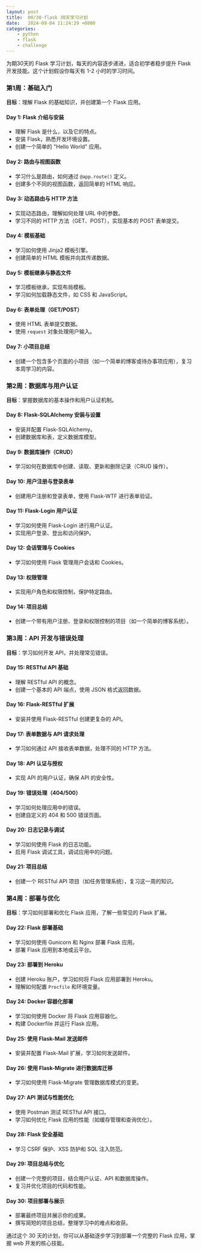 ```yaml
---
layout: post
title:  00/30-flask 30天学习计划
date:   2024-09-04 11:24:29 +0800
categories: 
    - python 
    - flask
    - challenge
---
```


为期30天的 Flask 学习计划，每天的内容逐步递进，适合初学者稳步提升 Flask 开发技能。这个计划假设你每天有 1-2 小时的学习时间。

### 第1周：基础入门
**目标**：理解 Flask 的基础知识，并创建第一个 Flask 应用。

#### Day 1: Flask 介绍与安装
- 理解 Flask 是什么，以及它的特点。
- 安装 Flask，熟悉开发环境设置。
- 创建一个简单的 "Hello World" 应用。
  
#### Day 2: 路由与视图函数
- 学习什么是路由，如何通过 `@app.route()` 定义。
- 创建多个不同的视图函数，返回简单的 HTML 响应。
  
#### Day 3: 动态路由与 HTTP 方法
- 实现动态路由，理解如何处理 URL 中的参数。
- 学习不同的 HTTP 方法（GET、POST），实现基本的 POST 表单提交。

#### Day 4: 模板基础
- 学习如何使用 Jinja2 模板引擎。
- 创建简单的 HTML 模板并向其传递数据。
  
#### Day 5: 模板继承与静态文件
- 学习模板继承，实现布局模板。
- 学习如何加载静态文件，如 CSS 和 JavaScript。
  
#### Day 6: 表单处理（GET/POST）
- 使用 HTML 表单提交数据。
- 使用 `request` 对象处理用户输入。

#### Day 7: 小项目总结
- 创建一个包含多个页面的小项目（如一个简单的博客或待办事项应用），复习本周学习的内容。

### 第2周：数据库与用户认证
**目标**：掌握数据库的基本操作和用户认证机制。

#### Day 8: Flask-SQLAlchemy 安装与设置
- 安装并配置 Flask-SQLAlchemy。
- 创建数据库和表，定义数据库模型。

#### Day 9: 数据库操作（CRUD）
- 学习如何在数据库中创建、读取、更新和删除记录（CRUD 操作）。

#### Day 10: 用户注册与登录表单
- 创建用户注册和登录表单，使用 Flask-WTF 进行表单验证。

#### Day 11: Flask-Login 用户认证
- 学习如何使用 Flask-Login 进行用户认证。
- 实现用户登录、登出和访问保护。

#### Day 12: 会话管理与 Cookies
- 学习如何使用 Flask 管理用户会话和 Cookies。
  
#### Day 13: 权限管理
- 实现用户角色和权限控制，保护特定路由。

#### Day 14: 项目总结
- 创建一个带有用户注册、登录和权限控制的项目（如一个简单的博客系统）。

### 第3周：API 开发与错误处理
**目标**：学习如何开发 API，并处理常见错误。

#### Day 15: RESTful API 基础
- 理解 RESTful API 的概念。
- 创建一个基本的 API 端点，使用 JSON 格式返回数据。

#### Day 16: Flask-RESTful 扩展
- 安装并使用 Flask-RESTful 创建更复杂的 API。

#### Day 17: 表单数据与 API 请求处理
- 学习如何通过 API 接收表单数据，处理不同的 HTTP 方法。

#### Day 18: API 认证与授权
- 实现 API 的用户认证，确保 API 的安全性。

#### Day 19: 错误处理（404/500）
- 学习如何处理应用中的错误。
- 创建自定义的 404 和 500 错误页面。

#### Day 20: 日志记录与调试
- 学习如何使用 Flask 的日志功能。
- 启用 Flask 调试工具，调试应用中的问题。

#### Day 21: 项目总结
- 创建一个 RESTful API 项目（如任务管理系统），复习这一周的知识。

### 第4周：部署与优化
**目标**：学习如何部署和优化 Flask 应用，了解一些常见的 Flask 扩展。

#### Day 22: Flask 部署基础
- 学习如何使用 Gunicorn 和 Nginx 部署 Flask 应用。
- 部署 Flask 应用到本地或云平台。

#### Day 23: 部署到 Heroku
- 创建 Heroku 账户，学习如何将 Flask 应用部署到 Heroku。
- 理解如何配置 `Procfile` 和环境变量。

#### Day 24: Docker 容器化部署
- 学习如何使用 Docker 将 Flask 应用容器化。
- 构建 Dockerfile 并运行 Flask 应用。

#### Day 25: 使用 Flask-Mail 发送邮件
- 安装并配置 Flask-Mail 扩展，学习如何发送邮件。

#### Day 26: 使用 Flask-Migrate 进行数据库迁移
- 学习如何使用 Flask-Migrate 管理数据库模式的变更。

#### Day 27: API 测试与性能优化
- 使用 Postman 测试 RESTful API 接口。
- 学习如何优化 Flask 应用的性能（如缓存管理和查询优化）。

#### Day 28: Flask 安全基础
- 学习 CSRF 保护、XSS 防护和 SQL 注入防范。

#### Day 29: 项目总结与优化
- 创建一个完整的项目，结合用户认证、API 和数据库操作。
- 复习并优化项目的代码和性能。

#### Day 30: 项目部署与展示
- 部署最终项目并展示你的成果。
- 撰写简短的项目总结，整理学习中的难点和收获。

通过这个 30 天的计划，你可以从基础逐步学习到部署一个完整的 Flask 应用，掌握 web 开发的核心技能。